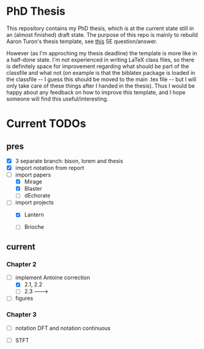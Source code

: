 # PhD Thesis

This repository contains my PhD thesis, which is at the current state still in an (almost finished) draft state.
The purpose of this repo is mainly to rebuild Aaron Turon's thesis template, see [this](https://tex.stackexchange.com/a/263586/37762) SE question/answer.

However (as I'm approching my thesis deadline) the template is more like in a half-done state.
I'm not experienced in writing LaTeX class files, so there is definitely space for improvement regarding what should be part of the classfile and what not (on example is that the biblatex package is loaded in the classfile -- I guess this should be moved to the main .tex file -- but I will only take care of these things after I handed in the thesis).
Thus I would be happy about any feedback on how to improve this template, and I hope someone will find this useful/interesting.


# Current TODOs

## pres

- [x] 3 separate branch: bison, lorem and thesis
- [x] import notation from report
- [ ] import papers
  - [x] Mirage
  - [x] Blaster
  - [ ] dEchorate
- [ ] import projects
  - [x] Lantern
  - [ ] Brioche


## current

### Chapter 2

- [ ] implement Antoine correction
  - [x] 2.1, 2.2
  - [ ] 2.3 --->
- [ ] figures

### Chapter 3

- [ ] notation DFT and notation continuous
- [ ] STFT


